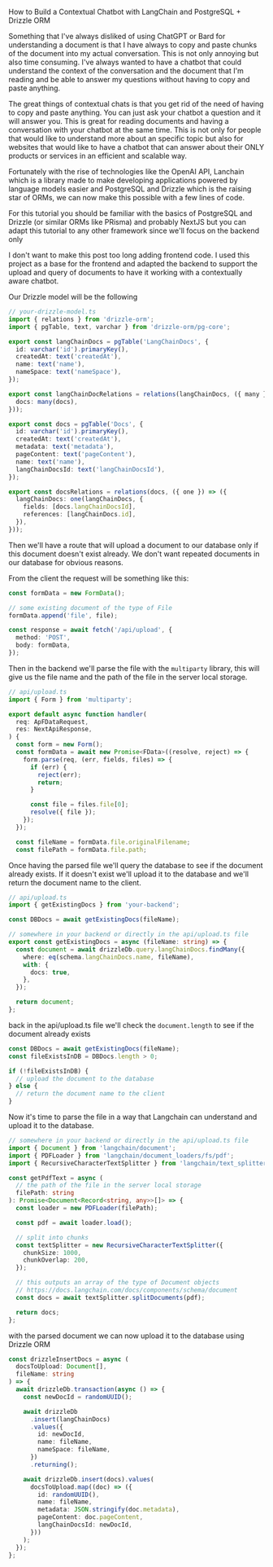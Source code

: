 How to Build a Contextual Chatbot with LangChain and PostgreSQL + Drizzle ORM

Something that I've always disliked of using ChatGPT or Bard for understanding a document is that I have always to copy and paste chunks of the document into my actual conversation. This is not only annoying but also time consuming. I've always wanted to have a chatbot that could understand the context of the conversation and the document that I'm reading and be able to answer my questions without having to copy and paste anything.

The great things of contextual chats is that you get rid of the need of having to copy and paste anything. You can just ask your chatbot a question and it will answer you. This is great for reading documents and having a conversation with your chatbot at the same time. This is not only for people that would like to understand more about an specific topic but also for websites that would like to have a chatbot that can answer about their ONLY products or services in an efficient and scalable way.

Fortunately with the rise of technologies like the OpenAI API, Lanchain which is a library made to make developing applications powered by language models easier and PostgreSQL and Drizzle which is the raising star of ORMs, we can now make this possible with a few lines of code.

For this tutorial you should be familiar with the basics of PostgreSQL and Drizzle (or similar ORMs like PRisma) and probably NextJS but you can adapt this tutorial to any other framework since we'll focus on the backend only

I don't want to make this post too long adding frontend code. I used this project as a base for the frontend and adapted the backend to support the upload and query of documents to have it working with a contextually aware chatbot.

Our Drizzle model will be the following

```ts
// your-drizzle-model.ts
import { relations } from 'drizzle-orm';
import { pgTable, text, varchar } from 'drizzle-orm/pg-core';

export const langChainDocs = pgTable('LangChainDocs', {
  id: varchar('id').primaryKey(),
  createdAt: text('createdAt'),
  name: text('name'),
  nameSpace: text('nameSpace'),
});

export const langChainDocRelations = relations(langChainDocs, ({ many }) => ({
  docs: many(docs),
}));

export const docs = pgTable('Docs', {
  id: varchar('id').primaryKey(),
  createdAt: text('createdAt'),
  metadata: text('metadata'),
  pageContent: text('pageContent'),
  name: text('name'),
  langChainDocsId: text('langChainDocsId'),
});

export const docsRelations = relations(docs, ({ one }) => ({
  langChainDocs: one(langChainDocs, {
    fields: [docs.langChainDocsId],
    references: [langChainDocs.id],
  }),
}));
```

Then we'll have a route that will upload a document to our database only if this document doesn't exist already. We don't want repeated documents in our database for obvious reasons.

From the client the request will be something like this:

```ts
const formData = new FormData();

// some existing document of the type of File
formData.append('file', file);

const response = await fetch('/api/upload', {
  method: 'POST',
  body: formData,
});
```

Then in the backend we'll parse the file with the `multiparty` library, this will give us the file name and the path of the file in the server local storage.

```ts
// api/upload.ts
import { Form } from 'multiparty';

export default async function handler(
  req: ApFDataRequest,
  res: NextApiResponse,
) {
  const form = new Form();
  const formData = await new Promise<FData>((resolve, reject) => {
    form.parse(req, (err, fields, files) => {
      if (err) {
        reject(err);
        return;
      }

      const file = files.file[0];
      resolve({ file });
    });
  });

  const fileName = formData.file.originalFilename;
  const filePath = formData.file.path;
```

Once having the parsed file we'll query the database to see if the document already exists. If it doesn't exist we'll upload it to the database and we'll return the document name to the client.

```ts
// api/upload.ts
import { getExistingDocs } from 'your-backend';

const DBDocs = await getExistingDocs(fileName);

// somewhere in your backend or directly in the api/upload.ts file
export const getExistingDocs = async (fileName: string) => {
  const document = await drizzleDb.query.langChainDocs.findMany({
    where: eq(schema.langChainDocs.name, fileName),
    with: {
      docs: true,
    },
  });

  return document;
};
```

back in the api/upload.ts file we'll check the `document.length` to see if the document already exists

```ts
const DBDocs = await getExistingDocs(fileName);
const fileExistsInDB = DBDocs.length > 0;

if (!fileExistsInDB) {
  // upload the document to the database
} else {
  // return the document name to the client
}
```

Now it's time to parse the file in a way that Langchain can understand and upload it to the database.

```ts
// somewhere in your backend or directly in the api/upload.ts file
import { Document } from 'langchain/document';
import { PDFLoader } from 'langchain/document_loaders/fs/pdf';
import { RecursiveCharacterTextSplitter } from 'langchain/text_splitter';

const getPdfText = async (
  // the path of the file in the server local storage
  filePath: string
): Promise<Document<Record<string, any>>[]> => {
  const loader = new PDFLoader(filePath);

  const pdf = await loader.load();

  // split into chunks
  const textSplitter = new RecursiveCharacterTextSplitter({
    chunkSize: 1000,
    chunkOverlap: 200,
  });

  // this outputs an array of the type of Document objects
  // https://docs.langchain.com/docs/components/schema/document
  const docs = await textSplitter.splitDocuments(pdf);

  return docs;
};
```

with the parsed document we can now upload it to the database using Drizzle ORM

```ts
const drizzleInsertDocs = async (
  docsToUpload: Document[],
  fileName: string
) => {
  await drizzleDb.transaction(async () => {
    const newDocId = randomUUID();

    await drizzleDb
      .insert(langChainDocs)
      .values({
        id: newDocId,
        name: fileName,
        nameSpace: fileName,
      })
      .returning();

    await drizzleDb.insert(docs).values(
      docsToUpload.map((doc) => ({
        id: randomUUID(),
        name: fileName,
        metadata: JSON.stringify(doc.metadata),
        pageContent: doc.pageContent,
        langChainDocsId: newDocId,
      }))
    );
  });
};
```
